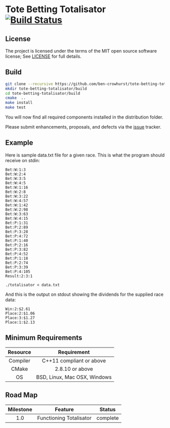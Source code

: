Tote Betting Totalisator [![Build Status](https://travis-ci.org/ben-crowhurst/tote-betting-totalisator.svg?branch=master)](https://travis-ci.org/ben-crowhurst/tote-betting-totalisator)
========================================================================================================================================================================================

License
-------

The project is licensed under the terms of the MIT open source software license; See [LICENSE](LICENSE) for full details.

Build
-----

```bash
git clone --recursive https://github.com/ben-crowhurst/tote-betting-totalisator
mkdir tote-betting-totalisator/build
cd tote-betting-totalisator/build
cmake  ..
make install
make test
```

You will now find all required components installed in the distribution folder.

Please submit enhancements, proposals, and defects via the [issue](http://github.com/corvusoft/restbed/issues) tracker.

Example
-------

Here is sample data.txt file for a given race. This is what the program should receive on stdin:

```
Bet:W:1:3
Bet:W:2:4
Bet:W:3:5
Bet:W:4:5
Bet:W:1:16
Bet:W:2:8
Bet:W:3:22
Bet:W:4:57
Bet:W:1:42
Bet:W:2:98
Bet:W:3:63
Bet:W:4:15
Bet:P:1:31
Bet:P:2:89
Bet:P:3:28
Bet:P:4:72
Bet:P:1:40
Bet:P:2:16
Bet:P:3:82
Bet:P:4:52
Bet:P:1:18
Bet:P:2:74
Bet:P:3:39
Bet:P:4:105
Result:2:3:1
```

```
./totalisator < data.txt
```

And this is the output on stdout showing the dividends for the supplied race data:

```
Win:2:$2.61
Place:2:$1.06
Place:3:$1.27
Place:1:$2.13
```

Minimum Requirements
--------------------

| Resource | Requirement                  |
|:--------:|:----------------------------:|
| Compiler |   C++11 compliant or above   |
|  CMake   |       2.8.10 or above        |
|    OS    | BSD, Linux, Mac OSX, Windows |

Road Map
--------

| Milestone | Feature                 | Status   |
|:---------:|:-----------------------:|:--------:|
|    1.0    | Functioning Totalisator | complete |
